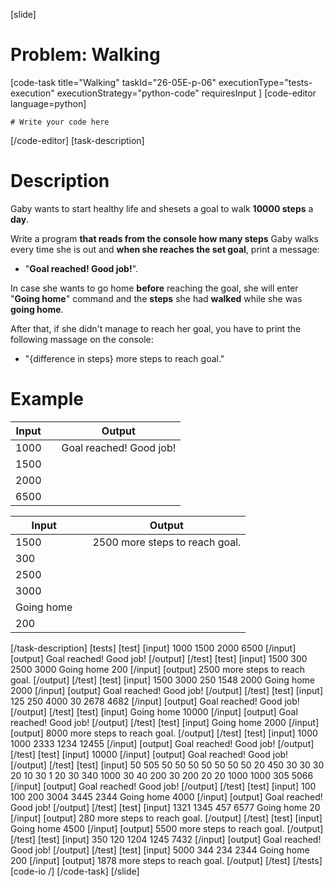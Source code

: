 [slide]
# Problem: Walking
[code-task title="Walking" taskId="26-05E-p-06" executionType="tests-execution" executionStrategy="python-code" requiresInput ]
[code-editor language=python]
```
# Write your code here
```
[/code-editor]
[task-description]
# Description
Gaby wants to start healthy life and shesets a goal to walk **10000 steps** a **day**.

Write a program **that reads from the console how many steps** Gaby walks every time she is out and **when she reaches the set goal**, print a message: 
- "**Goal reached! Good job!**".

In case she wants to go home **before** reaching the goal, she will enter "**Going home**" command and the **steps** she had **walked** while she was **going home**. 

After that, if she didn\'t manage to reach her goal, you have to print the following massage on the console: 
- "\{difference in steps\} more steps to reach goal."

# Example

| **Input** | | **Output** |
| --- | --- | --- |
| 1000 | | Goal reached! Good job! |
| 1500| | | 
| 2000| | | 
| 6500| | |


| **Input** | | **Output** |
| --- | --- | --- |
| 1500 | | 2500 more steps to reach goal. |
| 300| | |
| 2500| | |
| 3000| | |
| Going home| | |
| 200| | |
[/task-description]
[tests]
[test]
[input]
1000
1500
2000
6500
[/input]
[output]
Goal reached! Good job!
[/output]
[/test]
[test]
[input]
1500
300
2500
3000
Going home
200
[/input]
[output]
2500 more steps to reach goal.
[/output]
[/test]
[test]
[input]
1500
3000
250
1548
2000
Going home
2000
[/input]
[output]
Goal reached! Good job!
[/output]
[/test]
[test]
[input]
125
250
4000
30
2678
4682
[/input]
[output]
Goal reached! Good job!
[/output]
[/test]
[test]
[input]
Going home
10000
[/input]
[output]
Goal reached! Good job!
[/output]
[/test]
[test]
[input]
Going home
2000
[/input]
[output]
8000 more steps to reach goal.
[/output]
[/test]
[test]
[input]
1000
1000
2333
1234
12455
[/input]
[output]
Goal reached! Good job!
[/output]
[/test]
[test]
[input]
10000
[/input]
[output]
Goal reached! Good job!
[/output]
[/test]
[test]
[input]
50
505
50
50
50
50
50
50
50
20
450
30
30
30
20
10
30
1
20
30
340
1000
30
40
200
30
200
20
20
1000
1000
305
5066
[/input]
[output]
Goal reached! Good job!
[/output]
[/test]
[test]
[input]
100
100
200
3004
3445
2344
Going home
4000
[/input]
[output]
Goal reached! Good job!
[/output]
[/test]
[test]
[input]
1321
1345
457
6577
Going home
20
[/input]
[output]
280 more steps to reach goal.
[/output]
[/test]
[test]
[input]
Going home
4500
[/input]
[output]
5500 more steps to reach goal.
[/output]
[/test]
[test]
[input]
350
120
1204
1245
7432
[/input]
[output]
Goal reached! Good job!
[/output]
[/test]
[test]
[input]
5000
344
234
2344
Going home
200
[/input]
[output]
1878 more steps to reach goal.
[/output]
[/test]
[/tests]
[code-io /]
[/code-task]
[/slide]
